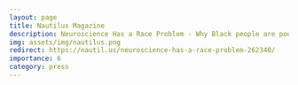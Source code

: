 ```yaml
---
layout: page
title: Nautilus Magazine
description: Neuroscience Has a Race Problem - Why Black people are poorly represented in neuroimaging studies—and how science can do better.
img: assets/img/nautilus.png
redirect: https://nautil.us/neuroscience-has-a-race-problem-262340/
importance: 6
category: press
---
```






